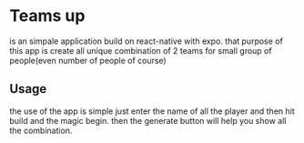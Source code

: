 <h1>Teams up</h1>
<p>is an simpale application build on react-native with expo.
that purpose of this app is create all unique combination of
2 teams for small group of people(even number of people of course)
</p>

<h2> Usage </h2>
<p>
the use of the app is simple just enter the name of all the player
and then hit build and the magic begin.
then the generate button will help you show all the combination.
</p>

